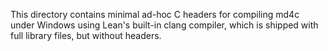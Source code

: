 This directory contains minimal ad-hoc C headers for compiling md4c under Windows using Lean's built-in
clang compiler, which is shipped with full library files, but without headers.
